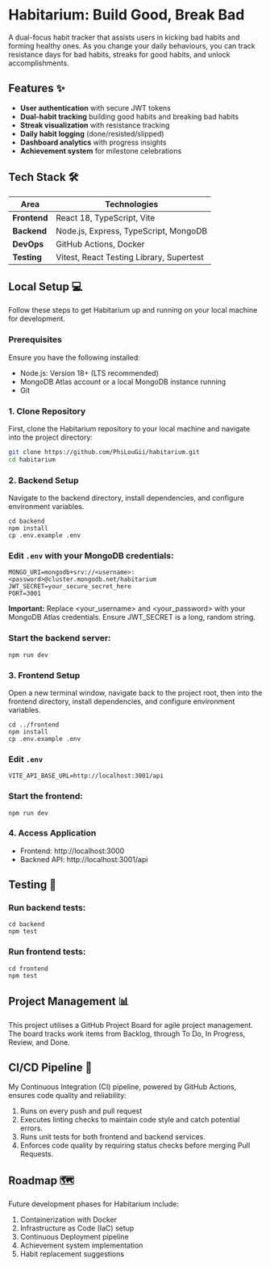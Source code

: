 # Habitarium: Build Good, Break Bad
A dual-focus habit tracker that assists users in kicking bad habits and forming healthy ones. As you change your daily behaviours, you can track resistance days for bad habits, streaks for good habits, and unlock accomplishments.

## Features ✨
- **User authentication** with secure JWT tokens
- **Dual-habit tracking** building good habits and breaking bad habits
- **Streak visualization** with resistance tracking
- **Daily habit logging** (done/resisted/slipped)
- **Dashboard analytics** with progress insights
- **Achievement system** for milestone celebrations

## Tech Stack 🛠️
| Area              | Technologies                          |
|-------------------|---------------------------------------|
| **Frontend**      | React 18, TypeScript, Vite          |
| **Backend**       | Node.js, Express, TypeScript, MongoDB |
| **DevOps**        | GitHub Actions, Docker  |
| **Testing**       | Vitest, React Testing Library, Supertest |

## Local Setup 💻
Follow these steps to get Habitarium up and running on your local machine for development.

### Prerequisites
Ensure you have the following installed:
- Node.js: Version 18+ (LTS recommended)
- MongoDB Atlas account or a local MongoDB instance running
- Git

### 1. Clone Repository
First, clone the Habitarium repository to your local machine and navigate into the project directory:
```bash
git clone https://github.com/PhiLouGii/habitarium.git
cd habitarium
```

### 2. Backend Setup
Navigate to the backend directory, install dependencies, and configure environment variables.
```
cd backend
npm install
cp .env.example .env
```
### Edit ```.env``` with your MongoDB credentials: 
```
MONGO_URI=mongodb+srv://<username>:<password>@cluster.mongodb.net/habitarium
JWT_SECRET=your_secure_secret_here
PORT=3001
```
**Important:** Replace <your_username> and <your_password> with your MongoDB Atlas credentials. Ensure JWT_SECRET is a long, random string.

### Start the backend server: 
```
npm run dev
```

### 3. Frontend Setup
Open a new terminal window, navigate back to the project root, then into the frontend directory, install dependencies, and configure environment variables.
```
cd ../frontend
npm install
cp .env.example .env
```
### Edit ```.env```
```
VITE_API_BASE_URL=http://localhost:3001/api
```
### Start the frontend: 
```
npm run dev
```

### 4. Access Application
- Frontend: http://localhost:3000
- Backned API: http://localhost:3001/api

## Testing 🧪
### Run backend tests: 
```
cd backend
npm test
```
### Run frontend tests: 
```
cd frontend
npm test
```

## Project Management 📊
This project utilises a GitHub Project Board for agile project management. The board tracks work items from Backlog, through To Do, In Progress, Review, and Done. 

## CI/CD Pipeline 🔄
My Continuous Integration (CI) pipeline, powered by GitHub Actions, ensures code quality and reliability:   
1. Runs on every push and pull request
2. Executes linting checks to maintain code style and catch potential errors.
3. Runs unit tests for both frontend and backend services.
4. Enforces code quality by requiring status checks before merging Pull Requests. 

## Roadmap 🗺️
Future development phases for Habitarium include: 
1. Containerization with Docker
2. Infrastructure as Code (IaC) setup
3. Continuous Deployment pipeline
4. Achievement system implementation
5. Habit replacement suggestions
